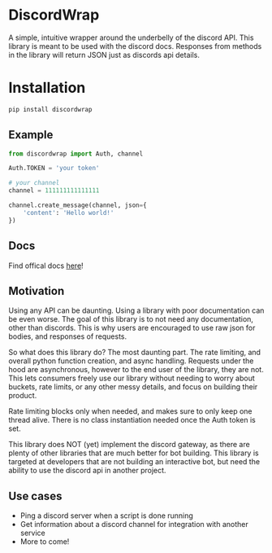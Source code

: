 # DiscordWrap
A simple, intuitive wrapper around the underbelly of the discord API.
This library is meant to be used with the discord docs. Responses from methods in the library will return
JSON just as discords api details.

# Installation
```sh
pip install discordwrap
```

## Example
```py
from discordwrap import Auth, channel

Auth.TOKEN = 'your token'

# your channel
channel = 111111111111111

channel.create_message(channel, json={
    'content': 'Hello world!'
})
```

## Docs

Find offical docs [here](discordwrap.brunuslabs.com)!

## Motivation
Using any API can be daunting. Using a library with poor documentation can be even worse. 
The goal of this library is to not need any documentation, other than discords.
This is why users are encouraged to use raw json for bodies, and responses of requests.

So what does this library do? The most daunting part. The rate limiting, and overall python
function creation, and async handling. Requests under the hood are asynchronous, however to the end
user of the library, they are not. This lets consumers freely use our library without needing to
worry about buckets, rate limits, or any other messy details, and focus on building their product.

Rate limiting blocks only when needed, and makes sure to only keep one thread alive. There is no class instantiation needed once the
Auth token is set.

This library does NOT (yet) implement the discord gateway, as there are plenty of other libraries that are much better for bot building.
This library is targeted at developers that are not building an interactive bot, but need the ability to use the discord api in another project.

## Use cases

- Ping a discord server when a script is done running
- Get information about a discord channel for integration with another service
- More to come!

